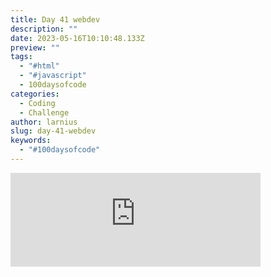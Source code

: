 ```yaml
---
title: Day 41 webdev
description: ""
date: 2023-05-16T10:10:48.133Z
preview: ""
tags:
  - "#html"
  - "#javascript"
  - 100daysofcode
categories:
  - Coding
  - Challenge
author: larnius
slug: day-41-webdev
keywords:
  - "#100daysofcode"
---
```


<iframe src="https://mastodontech.de/@larnius/110377804624948179/embed" class="mastodon-embed" style="max-width: 100%; border: 0" width="400" allowfullscreen="allowfullscreen"></iframe><script src="https://mastodontech.de/embed.js" async="async"></script>